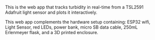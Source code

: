 This is the web app that tracks turbidity in real-time from a TSL2591 Adafruit light sensor and plots it interactively.

This web app complements the hardware setup containing: ESP32 wifi, Light Sensor, red LEDs, power bank, micro SB data cable, 250mL Erlenmeyer flask, and a 3D printed enclosure.
